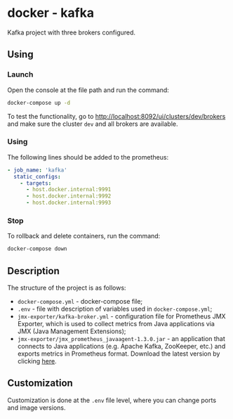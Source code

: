 # docker - kafka

Kafka project with three brokers configured.

## Using

### Launch

Open the console at the file path and run the command:

```bash
docker-compose up -d
```

To test the functionality, go to [http://localhost:8092/ui/clusters/dev/brokers](http://localhost:8092/ui/clusters/dev/brokers) and make sure the cluster `dev` and all brokers are available.

### Using

The following lines should be added to the prometheus:

```yml
- job_name: 'kafka'
  static_configs:
    - targets:
      - host.docker.internal:9991
      - host.docker.internal:9992
      - host.docker.internal:9993
```

### Stop

To rollback and delete containers, run the command:

```bash
docker-compose down
```

## Description

The structure of the project is as follows:

* `docker-compose.yml` - docker-compose file;
* `.env` - file with description of variables used in `docker-compose.yml`;
* `jmx-exporter/kafka-broker.yml` - configuration file for Prometheus JMX Exporter, which is used to collect metrics from Java applications via JMX (Java Management Extensions);
* `jmx-exporter/jmx_prometheus_javaagent-1.3.0.jar` - an application that connects to Java applications (e.g. Apache Kafka, ZooKeeper, etc.) and exports metrics in Prometheus format. Download the latest version by clicking [here](https://github.com/prometheus/jmx_exporter/releases).

## Customization

Customization is done at the `.env` file level, where you can change ports and image versions.
